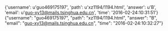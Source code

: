 {'username': u'guo469175197', 'path': u'xz1194/1194.html', 'answer': u'B', 'email': u'guo-xy13@mails.tsinghua.edu.cn', 'time': '2016-02-24:10:31:51'}
{"username": "guo469175197", "path": "xz1194/1194.html", "answer": "B", "email": "guo-xy13@mails.tsinghua.edu.cn", "time": "2016-02-24:10:32:27"}